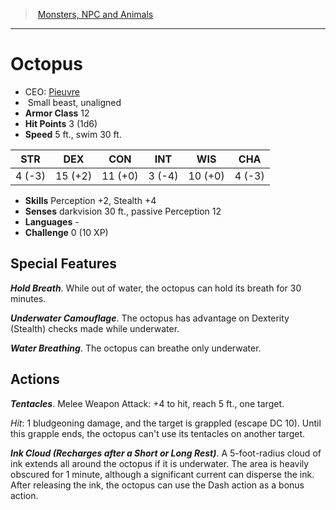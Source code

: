 ﻿---
!MonsterItem
Family: MonsterVO
Type: beast
Size: Small
Alignment: unaligned
ArmorClass: 12
HitPoints: 3 (1d6)
Speed: 5 ft., swim 30 ft.
Strength: ' 4 (-3)'
Dexterity: 15 (+2)
Constitution: 11 (+0)
Intelligence: ' 3 (-4)'
Wisdom: 10 (+0)
Charisma: ' 4 (-3)'
Skills: Perception +2, Stealth +4
Senses: darkvision 30 ft., passive Perception 12
Languages: '-'
Challenge: 0 (10 XP)
Id: monsters_vo.md#octopus
ParentLink: monsters_vo.md#monsters-npc-and-animals
Name: Octopus
ParentName: Monsters, NPC and Animals
NameLevel: 1
AltName: '[Pieuvre](hd_monsters_pieuvre.md)'
Attributes:
  Name: Octopus
  Markdown: >+
    # <!--Name-->Octopus<!--/Name-->


    - CEO: <!--AltName-->[Pieuvre](hd_monsters_pieuvre.md)<!--/AltName-->

    -  <!--Size-->Small<!--/Size--> <!--Type-->beast<!--/Type-->, <!--Alignment-->unaligned<!--/Alignment-->

    - **Armor Class** <!--ArmorClass-->12<!--/ArmorClass-->

    - **Hit Points** <!--HitPoints-->3 (1d6)<!--/HitPoints-->

    - **Speed** <!--Speed-->5 ft., swim 30 ft.<!--/Speed-->


    |STR|DEX|CON|INT|WIS|CHA|

    |---|---|---|---|---|---|

    |<!--Strength--> 4 (-3)<!--/Strength-->|<!--Dexterity-->15 (+2)<!--/Dexterity-->|<!--Constitution-->11 (+0)<!--/Constitution-->|<!--Intelligence--> 3 (-4)<!--/Intelligence-->|<!--Wisdom-->10 (+0)<!--/Wisdom-->|<!--Charisma--> 4 (-3)<!--/Charisma-->|


    - **Skills** <!--Skills-->Perception +2, Stealth +4<!--/Skills-->

    - **Senses** <!--Senses-->darkvision 30 ft., passive Perception 12<!--/Senses-->

    - **Languages** <!--Languages-->-<!--/Languages-->

    - **Challenge** <!--Challenge-->0 (10 XP)<!--/Challenge-->


    ## Special Features


    **_Hold Breath_**. While out of water, the octopus can hold its breath for 30 minutes.


    **_Underwater Camouflage_**. The octopus has advantage on Dexterity (Stealth) checks made while underwater.


    **_Water Breathing_**. The octopus can breathe only underwater.


    ## Actions


    **_Tentacles_**. Melee Weapon Attack: +4 to hit, reach 5 ft., one target.


    _Hit_: 1 bludgeoning damage, and the target is grappled (escape DC 10). Until this grapple ends, the octopus can't use its tentacles on another target.


    **_Ink Cloud (Recharges after a Short or Long Rest)_**. A 5-foot-radius cloud of ink extends all around the octopus if it is underwater. The area is heavily obscured for 1 minute, although a significant current can disperse the ink. After releasing the ink, the octopus can use the Dash action as a bonus action.

  AltName: '[Pieuvre](hd_monsters_pieuvre.md)'
  Size: Small
  Type: beast
  Alignment: unaligned
  ArmorClass: 12
  HitPoints: 3 (1d6)
  Speed: 5 ft., swim 30 ft.
  Strength: ' 4 (-3)'
  Dexterity: 15 (+2)
  Constitution: 11 (+0)
  Intelligence: ' 3 (-4)'
  Wisdom: 10 (+0)
  Charisma: ' 4 (-3)'
  Skills: Perception +2, Stealth +4
  Senses: darkvision 30 ft., passive Perception 12
  Languages: '-'
  Challenge: 0 (10 XP)
AttributesDictionary: >+
  Name: Octopus

  Markdown: >+

    # <!--Name-->Octopus<!--/Name-->





    - CEO: <!--AltName-->[Pieuvre](hd_monsters_pieuvre.md)<!--/AltName-->



    -  <!--Size-->Small<!--/Size--> <!--Type-->beast<!--/Type-->, <!--Alignment-->unaligned<!--/Alignment-->



    - **Armor Class** <!--ArmorClass-->12<!--/ArmorClass-->



    - **Hit Points** <!--HitPoints-->3 (1d6)<!--/HitPoints-->



    - **Speed** <!--Speed-->5 ft., swim 30 ft.<!--/Speed-->





    |STR|DEX|CON|INT|WIS|CHA|



    |---|---|---|---|---|---|



    |<!--Strength--> 4 (-3)<!--/Strength-->|<!--Dexterity-->15 (+2)<!--/Dexterity-->|<!--Constitution-->11 (+0)<!--/Constitution-->|<!--Intelligence--> 3 (-4)<!--/Intelligence-->|<!--Wisdom-->10 (+0)<!--/Wisdom-->|<!--Charisma--> 4 (-3)<!--/Charisma-->|





    - **Skills** <!--Skills-->Perception +2, Stealth +4<!--/Skills-->



    - **Senses** <!--Senses-->darkvision 30 ft., passive Perception 12<!--/Senses-->



    - **Languages** <!--Languages-->-<!--/Languages-->



    - **Challenge** <!--Challenge-->0 (10 XP)<!--/Challenge-->





    ## Special Features





    **_Hold Breath_**. While out of water, the octopus can hold its breath for 30 minutes.





    **_Underwater Camouflage_**. The octopus has advantage on Dexterity (Stealth) checks made while underwater.





    **_Water Breathing_**. The octopus can breathe only underwater.





    ## Actions





    **_Tentacles_**. Melee Weapon Attack: +4 to hit, reach 5 ft., one target.





    _Hit_: 1 bludgeoning damage, and the target is grappled (escape DC 10). Until this grapple ends, the octopus can't use its tentacles on another target.





    **_Ink Cloud (Recharges after a Short or Long Rest)_**. A 5-foot-radius cloud of ink extends all around the octopus if it is underwater. The area is heavily obscured for 1 minute, although a significant current can disperse the ink. After releasing the ink, the octopus can use the Dash action as a bonus action.



  AltName: '[Pieuvre](hd_monsters_pieuvre.md)'

  Size: Small

  Type: beast

  Alignment: unaligned

  ArmorClass: 12

  HitPoints: 3 (1d6)

  Speed: 5 ft., swim 30 ft.

  Strength: ' 4 (-3)'

  Dexterity: 15 (+2)

  Constitution: 11 (+0)

  Intelligence: ' 3 (-4)'

  Wisdom: 10 (+0)

  Charisma: ' 4 (-3)'

  Skills: Perception +2, Stealth +4

  Senses: darkvision 30 ft., passive Perception 12

  Languages: '-'

  Challenge: 0 (10 XP)

---
> [Monsters, NPC and Animals](srd_monsters.md)

---

# Octopus

- CEO: [Pieuvre](hd_monsters_pieuvre.md)
-  Small beast, unaligned
- **Armor Class** 12
- **Hit Points** 3 (1d6)
- **Speed** 5 ft., swim 30 ft.

|STR|DEX|CON|INT|WIS|CHA|
|---|---|---|---|---|---|
| 4 (-3)|15 (+2)|11 (+0)| 3 (-4)|10 (+0)| 4 (-3)|

- **Skills** Perception +2, Stealth +4
- **Senses** darkvision 30 ft., passive Perception 12
- **Languages** -
- **Challenge** 0 (10 XP)

## Special Features

**_Hold Breath_**. While out of water, the octopus can hold its breath for 30 minutes.

**_Underwater Camouflage_**. The octopus has advantage on Dexterity (Stealth) checks made while underwater.

**_Water Breathing_**. The octopus can breathe only underwater.

## Actions

**_Tentacles_**. Melee Weapon Attack: +4 to hit, reach 5 ft., one target.

_Hit_: 1 bludgeoning damage, and the target is grappled (escape DC 10). Until this grapple ends, the octopus can't use its tentacles on another target.

**_Ink Cloud (Recharges after a Short or Long Rest)_**. A 5-foot-radius cloud of ink extends all around the octopus if it is underwater. The area is heavily obscured for 1 minute, although a significant current can disperse the ink. After releasing the ink, the octopus can use the Dash action as a bonus action.

